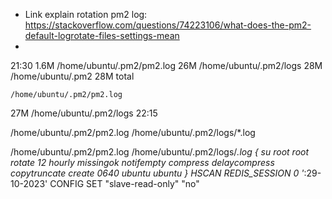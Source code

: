 - Link explain rotation pm2 log: https://stackoverflow.com/questions/74223106/what-does-the-pm2-default-logrotate-files-settings-mean
- 

21:30
1.6M	/home/ubuntu/.pm2/pm2.log
26M	/home/ubuntu/.pm2/logs
28M	/home/ubuntu/.pm2
28M	total

	/home/ubuntu/.pm2/pm2.log
27M	/home/ubuntu/.pm2/logs
22:15

/home/ubuntu/.pm2/pm2.log /home/ubuntu/.pm2/logs/*.log

/home/ubuntu/.pm2/pm2.log /home/ubuntu/.pm2/logs/*.log {
        su root root
        rotate 12
        hourly
        missingok
        notifempty
        compress
        delaycompress
        copytruncate
        create 0640 ubuntu ubuntu
}
HSCAN REDIS_SESSION 0 '*:29-10-2023'
CONFIG SET "slave-read-only" "no"